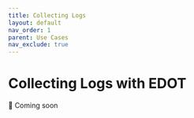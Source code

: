 ```yaml
---
title: Collecting Logs
layout: default
nav_order: 1
parent: Use Cases
nav_exclude: true
---
```


# Collecting Logs with EDOT

🚧 Coming soon
